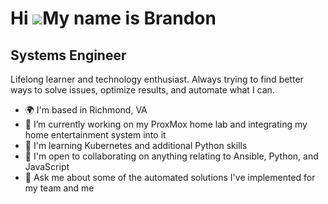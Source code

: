 Hi ![](https://user-images.githubusercontent.com/18350557/176309783-0785949b-9127-417c-8b55-ab5a4333674e.gif)My name is Brandon 
===============================================================================================================================  
Systems Engineer 
----------------  
Lifelong learner and technology enthusiast. Always trying to find better ways to solve issues, optimize results, and automate what I can.

* 🌍 I'm based in Richmond, VA
* 🔭 I’m currently working on my ProxMox home lab and integrating my home entertainment system into it
* 🧠 I'm learning Kubernetes and additional Python skills
* 🤝 I'm open to collaborating on anything relating to Ansible, Python, and JavaScript
* 💬 Ask me about some of the automated solutions I've implemented for my team and me
